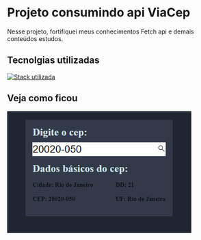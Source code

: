 # Projeto consumindo api ViaCep

Nesse projeto, fortifiquei meus conhecimentos Fetch api e demais conteúdos estudos.

## Tecnolgias utilizadas

[![Stack utilizada](https://skillicons.dev/icons?i=js,html,css,vscode,git,github&perline=3)](https://skillicons.dev)

## Veja como ficou

<a href="https://devamauryjunior.github.io/cep-viacep/" target="_blank">
    <img src="./assets/img/cep.png" alt="projeto">
</a>